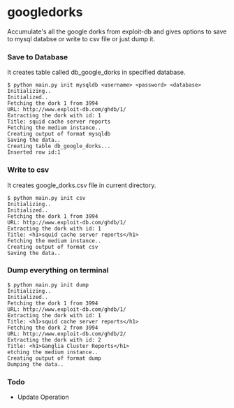 # googledorks
Accumulate's all the google dorks from exploit-db and gives options to save to mysql databse or write to csv file or just dump it.

### Save to Database
It creates table called db_google_dorks in specified database.

    $ python main.py init mysqldb <username> <password> <database>
    Initializing..
    Initialized..
    Fetching the dork 1 from 3994
    URL: http://www.exploit-db.com/ghdb/1/
    Extracting the dork with id: 1
    Title: squid cache server reports
    Fetching the medium instance..
    Creating output of format mysqldb
    Saving the data..
    Creating table db_google_dorks...
    Inserted row id:1

### Write to csv
It creates google_dorks.csv file in current directory.

    $ python main.py init csv
    Initializing..
    Initialized..
    Fetching the dork 1 from 3994
    URL: http://www.exploit-db.com/ghdb/1/
    Extracting the dork with id: 1
    Title: <h1>squid cache server reports</h1>
    Fetching the medium instance..
    Creating output of format csv
    Saving the data..
    
### Dump everything on terminal

    $ python main.py init dump
    Initializing..
    Initialized..
    Fetching the dork 1 from 3994
    URL: http://www.exploit-db.com/ghdb/1/
    Extracting the dork with id: 1
    Title: <h1>squid cache server reports</h1>
    Fetching the dork 2 from 3994
    URL: http://www.exploit-db.com/ghdb/2/
    Extracting the dork with id: 2
    Title: <h1>Ganglia Cluster Reports</h1>
    etching the medium instance..
    Creating output of format dump
    Dumping the data..
    
### Todo
* Update Operation

